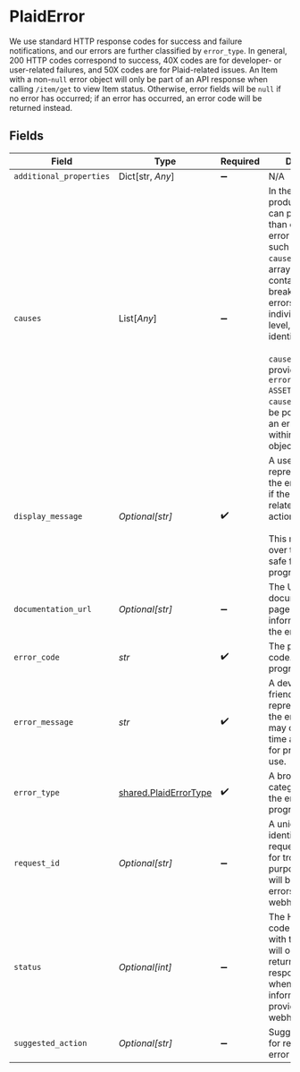 # PlaidError

We use standard HTTP response codes for success and failure notifications, and our errors are further classified by `error_type`. In general, 200 HTTP codes correspond to success, 40X codes are for developer- or user-related failures, and 50X codes are for Plaid-related issues. An Item with a non-`null` error object will only be part of an API response when calling `/item/get` to view Item status. Otherwise, error fields will be `null` if no error has occurred; if an error has occurred, an error code will be returned instead.


## Fields

| Field                                                                                                                                                                                                                                                                                                                                                                                                                   | Type                                                                                                                                                                                                                                                                                                                                                                                                                    | Required                                                                                                                                                                                                                                                                                                                                                                                                                | Description                                                                                                                                                                                                                                                                                                                                                                                                             |
| ----------------------------------------------------------------------------------------------------------------------------------------------------------------------------------------------------------------------------------------------------------------------------------------------------------------------------------------------------------------------------------------------------------------------- | ----------------------------------------------------------------------------------------------------------------------------------------------------------------------------------------------------------------------------------------------------------------------------------------------------------------------------------------------------------------------------------------------------------------------- | ----------------------------------------------------------------------------------------------------------------------------------------------------------------------------------------------------------------------------------------------------------------------------------------------------------------------------------------------------------------------------------------------------------------------- | ----------------------------------------------------------------------------------------------------------------------------------------------------------------------------------------------------------------------------------------------------------------------------------------------------------------------------------------------------------------------------------------------------------------------- |
| `additional_properties`                                                                                                                                                                                                                                                                                                                                                                                                 | Dict[str, *Any*]                                                                                                                                                                                                                                                                                                                                                                                                        | :heavy_minus_sign:                                                                                                                                                                                                                                                                                                                                                                                                      | N/A                                                                                                                                                                                                                                                                                                                                                                                                                     |
| `causes`                                                                                                                                                                                                                                                                                                                                                                                                                | List[*Any*]                                                                                                                                                                                                                                                                                                                                                                                                             | :heavy_minus_sign:                                                                                                                                                                                                                                                                                                                                                                                                      | In the Assets product, a request can pertain to more than one Item. If an error is returned for such a request, `causes` will return an array of errors containing a breakdown of these errors on the individual Item level, if any can be identified.<br/><br/>`causes` will only be provided for the `error_type` `ASSET_REPORT_ERROR`. `causes` will also not be populated inside an error nested within a `warning` object. |
| `display_message`                                                                                                                                                                                                                                                                                                                                                                                                       | *Optional[str]*                                                                                                                                                                                                                                                                                                                                                                                                         | :heavy_check_mark:                                                                                                                                                                                                                                                                                                                                                                                                      | A user-friendly representation of the error code. `null` if the error is not related to user action.<br/><br/>This may change over time and is not safe for programmatic use.                                                                                                                                                                                                                                           |
| `documentation_url`                                                                                                                                                                                                                                                                                                                                                                                                     | *Optional[str]*                                                                                                                                                                                                                                                                                                                                                                                                         | :heavy_minus_sign:                                                                                                                                                                                                                                                                                                                                                                                                      | The URL of a Plaid documentation page with more information about the error                                                                                                                                                                                                                                                                                                                                             |
| `error_code`                                                                                                                                                                                                                                                                                                                                                                                                            | *str*                                                                                                                                                                                                                                                                                                                                                                                                                   | :heavy_check_mark:                                                                                                                                                                                                                                                                                                                                                                                                      | The particular error code. Safe for programmatic use.                                                                                                                                                                                                                                                                                                                                                                   |
| `error_message`                                                                                                                                                                                                                                                                                                                                                                                                         | *str*                                                                                                                                                                                                                                                                                                                                                                                                                   | :heavy_check_mark:                                                                                                                                                                                                                                                                                                                                                                                                      | A developer-friendly representation of the error code. This may change over time and is not safe for programmatic use.                                                                                                                                                                                                                                                                                                  |
| `error_type`                                                                                                                                                                                                                                                                                                                                                                                                            | [shared.PlaidErrorType](../../models/shared/plaiderrortype.md)                                                                                                                                                                                                                                                                                                                                                          | :heavy_check_mark:                                                                                                                                                                                                                                                                                                                                                                                                      | A broad categorization of the error. Safe for programmatic use.                                                                                                                                                                                                                                                                                                                                                         |
| `request_id`                                                                                                                                                                                                                                                                                                                                                                                                            | *Optional[str]*                                                                                                                                                                                                                                                                                                                                                                                                         | :heavy_minus_sign:                                                                                                                                                                                                                                                                                                                                                                                                      | A unique ID identifying the request, to be used for troubleshooting purposes. This field will be omitted in errors provided by webhooks.                                                                                                                                                                                                                                                                                |
| `status`                                                                                                                                                                                                                                                                                                                                                                                                                | *Optional[int]*                                                                                                                                                                                                                                                                                                                                                                                                         | :heavy_minus_sign:                                                                                                                                                                                                                                                                                                                                                                                                      | The HTTP status code associated with the error. This will only be returned in the response body when the error information is provided via a webhook.                                                                                                                                                                                                                                                                   |
| `suggested_action`                                                                                                                                                                                                                                                                                                                                                                                                      | *Optional[str]*                                                                                                                                                                                                                                                                                                                                                                                                         | :heavy_minus_sign:                                                                                                                                                                                                                                                                                                                                                                                                      | Suggested steps for resolving the error                                                                                                                                                                                                                                                                                                                                                                                 |